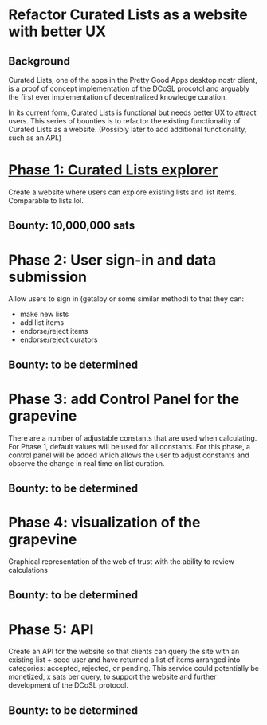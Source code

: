 Refactor Curated Lists as a website with better UX
=====

## Background

Curated Lists, one of the apps in the Pretty Good Apps desktop nostr client, is a proof of concept implementation of the DCoSL procotol and arguably the first ever implementation of decentralized knowledge curation.

In its current form, Curated Lists is functional but needs better UX to attract users. This series of bounties is to refactor the existing functionality of Curated Lists as a website. (Possibly later to add additional functionality, such as an API.)

# [Phase 1: Curated Lists explorer](./phase1.md)

Create a website where users can explore existing lists and list items. Comparable to lists.lol.

## Bounty: 10,000,000 sats

# Phase 2: User sign-in and data submission

Allow users to sign in (getalby or some similar method) to that they can:
- make new lists
- add list items
- endorse/reject items
- endorse/reject curators

## Bounty: to be determined

# Phase 3: add Control Panel for the grapevine

There are a number of adjustable constants that are used when calculating. For Phase 1, default values will be used for all constants. For this phase, a control panel will be added which allows the user to adjust constants and observe the change in real time on list curation.

## Bounty: to be determined

# Phase 4: visualization of the grapevine

Graphical representation of the web of trust with the ability to review calculations

## Bounty: to be determined

# Phase 5: API

Create an API for the website so that clients can query the site with an existing list + seed user and have returned a list of items arranged into categories: accepted, rejected, or pending. This service could potentially be monetized, x sats per query, to support the website and further development of the DCoSL protocol.

## Bounty: to be determined

